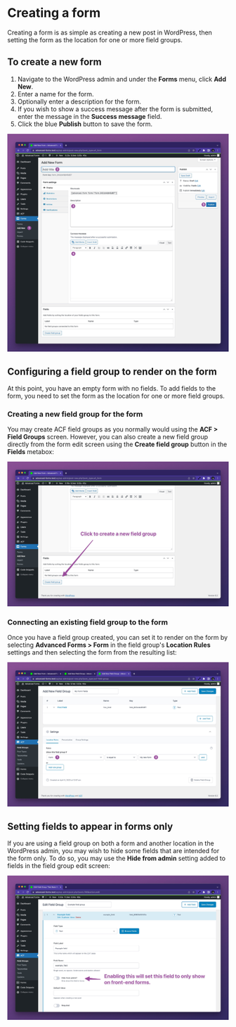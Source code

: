 # Creating a form

Creating a form is as simple as creating a new post in WordPress, then setting the form as the location for one or more
field groups.

## To create a new form

1. Navigate to the WordPress admin and under the **Forms** menu, click **Add New**.
2. Enter a name for the form.
3. Optionally enter a description for the form.
4. If you wish to show a success message after the form is submitted, enter the message in the **Success message**
   field.
5. Click the blue **Publish** button to save the form.

![advanced-forms-acf-form-edit-screen.jpg](images/advanced-forms-acf-form-edit-screen.jpg)

## Configuring a field group to render on the form

At this point, you have an empty form with no fields. To add fields to the form, you need to set the form as the
location for one or more field groups.

### Creating a new field group for the form

You may create ACF field groups as you normally would using the **ACF > Field Groups** screen. However, you can also
create a new field group directly from the form edit screen using the **Create field group** button in the **Fields**
metabox:

![advanced-forms-acf-new-field-group-button.jpg](images/advanced-forms-acf-new-field-group-button.jpg)

### Connecting an existing field group to the form

Once you have a field group created, you can set it to render on the form by selecting **Advanced Forms > Form** in the
field group's **Location Rules** settings and then selecting the form from the resulting list:

![acf-field-group-form-location-selection.jpg](images/acf-field-group-form-location-selection.jpg)

## Setting fields to appear in forms only

If you are using a field group on both a form and another location in the WordPress admin, you may wish to hide some
fields that are intended for the form only. To do so, you may use the **Hide from admin** setting added to fields in the
field group edit screen:

![advanced-forms-acf-hide-from-admin-setting.jpg](images/advanced-forms-acf-hide-from-admin-setting.jpg)